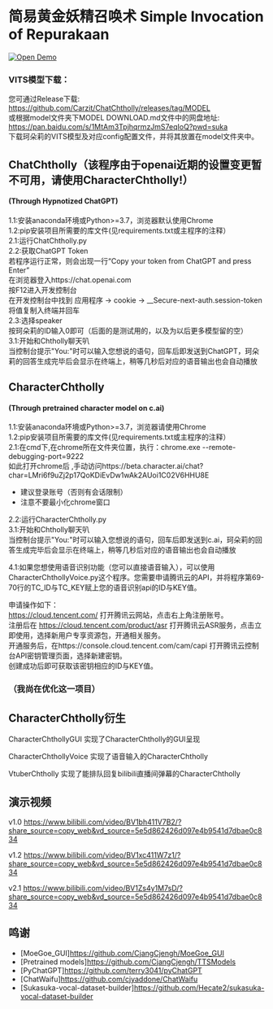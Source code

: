 # 简易黄金妖精召唤术 Simple Invocation of Repurakaan

[![Open Demo](https://colab.research.google.com/assets/colab-badge.svg)](https://colab.research.google.com/github/Carzit/ChatChtholly/blob/main/ChatChthollyDemo.ipynb) 

### VITS模型下载：
您可通过Release下载: https://github.com/Carzit/ChatChtholly/releases/tag/MODEL  
或根据model文件夹下MODEL DOWNLOAD.md文件中的网盘地址: https://pan.baidu.com/s/1MtAm3TpjhqrmzJmS7eqIoQ?pwd=suka  
下载珂朵莉的VITS模型及对应config配置文件，并将其放置在model文件夹中。

## ChatChtholly（该程序由于openai近期的设置变更暂不可用，请使用CharacterChtholly!）
#### (Through Hypnotized ChatGPT)
1.1:安装anaconda环境或Python>=3.7，浏览器默认使用Chrome  
1.2:pip安装项目所需要的库文件(见requirements.txt或主程序的注释）  
2.1:运行ChatChtholly.py  
2.2:获取ChatGPT Token  
若程序运行正常，则会出现一行“Copy your token from ChatGPT and press Enter”  
在浏览器登入https://chat.openai.com  
按F12进入开发控制台  
在开发控制台中找到 应用程序 -> cookie -> __Secure-next-auth.session-token  
将值复制入终端并回车  
2.3:选择speaker  
按珂朵莉的ID输入0即可（后面的是测试用的，以及为以后更多模型留的空）  
3.1:开始和Chtholly聊天叭  
当控制台提示"You:"时可以输入您想说的语句，回车后即发送到ChatGPT，珂朵莉的回答生成完毕后会显示在终端上，稍等几秒后对应的语音输出也会自动播放  
 
## CharacterChtholly
#### (Through pretrained character model on c.ai)
1.1:安装anaconda环境或Python>=3.7，浏览器请使用Chrome  
1.2:pip安装项目所需要的库文件(见requirements.txt或主程序的注释）  
2.1:在cmd下,在chrome所在文件夹位置，执行：chrome.exe --remote-debugging-port=9222  
如此打开chrome后 ,手动访问https://beta.character.ai/chat?char=LMri6f9uZj2p17QoKDiEvDw1wAk2AUoi1C02V6HHU8E

* 建议登录账号（否则有会话限制）  
* 注意不要最小化chrome窗口 

2.2:运行CharacterChtholly.py  
3.1:开始和Chtholly聊天叭  
当控制台提示"You:"时可以输入您想说的语句，回车后即发送到c.ai，珂朵莉的回答生成完毕后会显示在终端上，稍等几秒后对应的语音输出也会自动播放  

4.1:如果您想使用语音识别功能（您可以直接语音输入），可以使用CharacterChthollyVoice.py这个程序。您需要申请腾讯云的API，并将程序第69-70行的TC_ID与TC_KEY赋上您的语音识别api的ID与KEY值。

申请操作如下：  
https://cloud.tencent.com/ 打开腾讯云网站，点击右上角注册账号。  
注册后在 https://cloud.tencent.com/product/asr 打开腾讯云ASR服务，点击立即使用，选择新用户专享资源包，开通相关服务。   
开通服务后，在https://console.cloud.tencent.com/cam/capi 打开腾讯云控制台API密钥管理页面，选择新建密钥。  
创建成功后即可获取该密钥相应的ID与KEY值。  
 
### （我尚在优化这一项目） 

## CharacterChtholly衍生 
CharacterChthollyGUI
 实现了CharacterChtholly的GUI呈现  

CharacterChthollyVoice
 实现了语音输入的CharacterChtholly  

VtuberChtholly
 实现了能排队回复bilibili直播间弹幕的CharacterChtholly  
 
## 演示视频
v1.0 https://www.bilibili.com/video/BV1bh411V7B2/?share_source=copy_web&vd_source=5e5d862426d097e4b9541d7dbae0c834  

v1.2 https://www.bilibili.com/video/BV1xc411W7z1/?share_source=copy_web&vd_source=5e5d862426d097e4b9541d7dbae0c834  

v2.1 https://www.bilibili.com/video/BV1Zs4y1M7sD/?share_source=copy_web&vd_source=5e5d862426d097e4b9541d7dbae0c834



## 鸣谢
- [MoeGoe_GUI]https://github.com/CjangCjengh/MoeGoe_GUI
- [Pretrained models]https://github.com/CjangCjengh/TTSModels
- [PyChatGPT]https://github.com/terry3041/pyChatGPT
- [ChatWaifu]https://github.com/cjyaddone/ChatWaifu
- [Sukasuka-vocal-dataset-builder]https://github.com/Hecate2/sukasuka-vocal-dataset-builder
